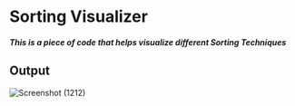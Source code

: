 # Sorting Visualizer

##### This is a piece of code that helps visualize different Sorting Techniques
## Output
![Screenshot (1212)](https://github.com/SHACHI57/SortingVisualizer/assets/118374443/55f3f1e4-3651-40ff-9838-0358a96a588d)
